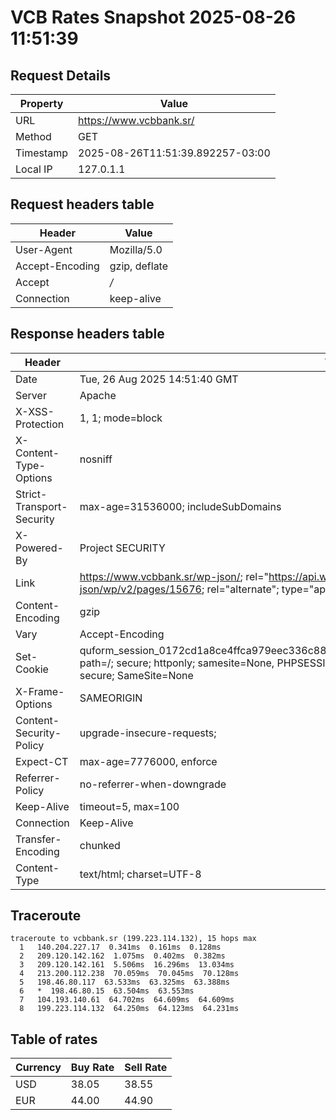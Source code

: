# VCB Rates Snapshot 2025-08-26 11:51:39
## Request Details

| Property | Value |
|----------|-------|
| URL | https://www.vcbbank.sr/ |
| Method | GET |
| Timestamp | 2025-08-26T11:51:39.892257-03:00 |
| Local IP | 127.0.1.1 |
    
## Request headers table

| Header | Value |
|--------|-------|
| User-Agent | Mozilla/5.0 |
| Accept-Encoding | gzip, deflate |
| Accept | */* |
| Connection | keep-alive |

    
## Response headers table
| Header | Value |
|--------|-------|
| Date | Tue, 26 Aug 2025 14:51:40 GMT |
| Server | Apache |
| X-XSS-Protection | 1, 1; mode=block |
| X-Content-Type-Options | nosniff |
| Strict-Transport-Security | max-age=31536000; includeSubDomains |
| X-Powered-By | Project SECURITY |
| Link | <https://www.vcbbank.sr/wp-json/>; rel="https://api.w.org/", <https://www.vcbbank.sr/wp-json/wp/v2/pages/15676>; rel="alternate"; type="application/json", <https://www.vcbbank.sr/>; rel=shortlink |
| Content-Encoding | gzip |
| Vary | Accept-Encoding |
| Set-Cookie | quform_session_0172cd1a8ce4ffca979eec336c8836d5=KyJ7hRJplJaoZ69cnUovuvLTeMAeuJy9hc6JLtEA; path=/; secure; httponly; samesite=None, PHPSESSID=38bfb335fdbe146d91b1f4ca05c381c4; path=/; secure; SameSite=None |
| X-Frame-Options | SAMEORIGIN |
| Content-Security-Policy | upgrade-insecure-requests; |
| Expect-CT | max-age=7776000, enforce |
| Referrer-Policy | no-referrer-when-downgrade |
| Keep-Alive | timeout=5, max=100 |
| Connection | Keep-Alive |
| Transfer-Encoding | chunked |
| Content-Type | text/html; charset=UTF-8 |

## Traceroute 

```
traceroute to vcbbank.sr (199.223.114.132), 15 hops max
  1   140.204.227.17  0.341ms  0.161ms  0.128ms 
  2   209.120.142.162  1.075ms  0.402ms  0.382ms 
  3   209.120.142.161  5.506ms  16.296ms  13.034ms 
  4   213.200.112.238  70.059ms  70.045ms  70.128ms 
  5   198.46.80.117  63.533ms  63.325ms  63.388ms 
  6   *  198.46.80.15  63.504ms  63.553ms 
  7   104.193.140.61  64.702ms  64.609ms  64.609ms 
  8   199.223.114.132  64.250ms  64.123ms  64.231ms 

```


## Table of rates

| Currency | Buy Rate | Sell Rate |
|----------|----------|-----------|
| USD | 38.05 | 38.55 |
| EUR | 44.00 | 44.90 |
